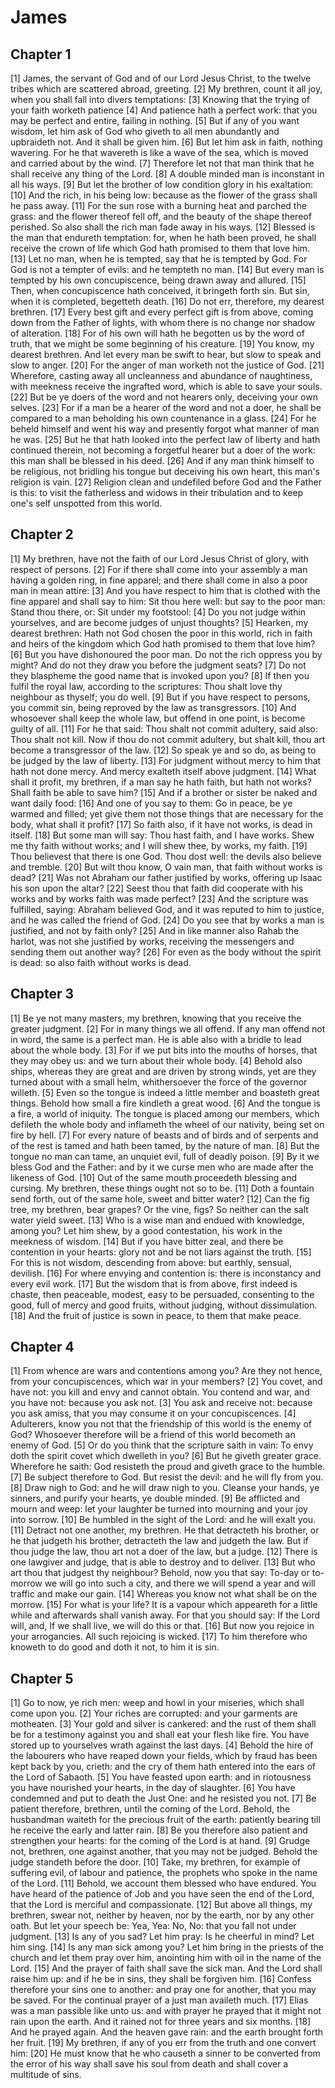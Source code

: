 # James

## Chapter 1 <!-- scripture:1 -->

[1] James, the servant of God and of our Lord Jesus Christ, to the twelve tribes which are scattered abroad, greeting.
[2] My brethren, count it all joy, when you shall fall into divers temptations:
[3] Knowing that the trying of your faith worketh patience
[4] And patience hath a perfect work: that you may be perfect and entire, failing in nothing.
[5] But if any of you want wisdom, let him ask of God who giveth to all men abundantly and upbraideth not. And it shall be given him.
[6] But let him ask in faith, nothing wavering. For he that wavereth is like a wave of the sea, which is moved and carried about by the wind.
[7] Therefore let not that man think that he shall receive any thing of the Lord.
[8] A double minded man is inconstant in all his ways.
[9] But let the brother of low condition glory in his exaltation:
[10] And the rich, in his being low: because as the flower of the grass shall he pass away.
[11] For the sun rose with a burning heat and parched the grass: and the flower thereof fell off, and the beauty of the shape thereof perished. So also shall the rich man fade away in his ways.
[12] Blessed is the man that endureth temptation: for, when he hath been proved, he shall receive the crown of life which God hath promised to them that love him.
[13] Let no man, when he is tempted, say that he is tempted by God. For God is not a tempter of evils: and he tempteth no man.
[14] But every man is tempted by his own concupiscence, being drawn away and allured.
[15] Then, when concupiscence hath conceived, it bringeth forth sin. But sin, when it is completed, begetteth death.
[16] Do not err, therefore, my dearest brethren.
[17] Every best gift and every perfect gift is from above, coming down from the Father of lights, with whom there is no change nor shadow of alteration.
[18] For of his own will hath he begotten us by the word of truth, that we might be some beginning of his creature.
[19] You know, my dearest brethren. And let every man be swift to hear, but slow to speak and slow to anger.
[20] For the anger of man worketh not the justice of God.
[21] Wherefore, casting away all uncleanness and abundance of naughtiness, with meekness receive the ingrafted word, which is able to save your souls.
[22] But be ye doers of the word and not hearers only, deceiving your own selves.
[23] For if a man be a hearer of the word and not a doer, he shall be compared to a man beholding his own countenance in a glass.
[24] For he beheld himself and went his way and presently forgot what manner of man he was.
[25] But he that hath looked into the perfect law of liberty and hath continued therein, not becoming a forgetful hearer but a doer of the work: this man shall be blessed in his deed.
[26] And if any man think himself to be religious, not bridling his tongue but deceiving his own heart, this man's religion is vain.
[27] Religion clean and undefiled before God and the Father is this: to visit the fatherless and widows in their tribulation and to keep one's self unspotted from this world.

## Chapter 2 <!-- scripture:2 -->

[1] My brethren, have not the faith of our Lord Jesus Christ of glory, with respect of persons.
[2] For if there shall come into your assembly a man having a golden ring, in fine apparel; and there shall come in also a poor man in mean attire:
[3] And you have respect to him that is clothed with the fine apparel and shall say to him: Sit thou here well: but say to the poor man: Stand thou there, or: Sit under my footstool:
[4] Do you not judge within yourselves, and are become judges of unjust thoughts?
[5] Hearken, my dearest brethren: Hath not God chosen the poor in this world, rich in faith and heirs of the kingdom which God hath promised to them that love him?
[6] But you have dishonoured the poor man. Do not the rich oppress you by might? And do not they draw you before the judgment seats?
[7] Do not they blaspheme the good name that is invoked upon you?
[8] If then you fulfil the royal law, according to the scriptures: Thou shalt love thy neighbour as thyself; you do well.
[9] But if you have respect to persons, you commit sin, being reproved by the law as transgressors.
[10] And whosoever shall keep the whole law, but offend in one point, is become guilty of all.
[11] For he that said: Thou shalt not commit adultery, said also: Thou shalt not kill. Now if thou do not commit adultery, but shalt kill, thou art become a transgressor of the law.
[12] So speak ye and so do, as being to be judged by the law of liberty.
[13] For judgment without mercy to him that hath not done mercy. And mercy exalteth itself above judgment.
[14] What shall it profit, my brethren, if a man say he hath faith, but hath not works? Shall faith be able to save him?
[15] And if a brother or sister be naked and want daily food:
[16] And one of you say to them: Go in peace, be ye warmed and filled; yet give them not those things that are necessary for the body, what shall it profit?
[17] So faith also, if it have not works, is dead in itself.
[18] But some man will say: Thou hast faith, and I have works. Shew me thy faith without works; and I will shew thee, by works, my faith.
[19] Thou believest that there is one God. Thou dost well: the devils also believe and tremble.
[20] But wilt thou know, O vain man, that faith without works is dead?
[21] Was not Abraham our father justified by works, offering up Isaac his son upon the altar?
[22] Seest thou that faith did cooperate with his works and by works faith was made perfect?
[23] And the scripture was fulfilled, saying: Abraham believed God, and it was reputed to him to justice, and he was called the friend of God.
[24] Do you see that by works a man is justified, and not by faith only?
[25] And in like manner also Rahab the harlot, was not she justified by works, receiving the messengers and sending them out another way?
[26] For even as the body without the spirit is dead: so also faith without works is dead.

## Chapter 3 <!-- scripture:3 -->

[1] Be ye not many masters, my brethren, knowing that you receive the greater judgment.
[2] For in many things we all offend. If any man offend not in word, the same is a perfect man. He is able also with a bridle to lead about the whole body.
[3] For if we put bits into the mouths of horses, that they may obey us: and we turn about their whole body.
[4] Behold also ships, whereas they are great and are driven by strong winds, yet are they turned about with a small helm, whithersoever the force of the governor willeth.
[5] Even so the tongue is indeed a little member and boasteth great things. Behold how small a fire kindleth a great wood.
[6] And the tongue is a fire, a world of iniquity. The tongue is placed among our members, which defileth the whole body and inflameth the wheel of our nativity, being set on fire by hell.
[7] For every nature of beasts and of birds and of serpents and of the rest is tamed and hath been tamed, by the nature of man.
[8] But the tongue no man can tame, an unquiet evil, full of deadly poison.
[9] By it we bless God and the Father: and by it we curse men who are made after the likeness of God.
[10] Out of the same mouth proceedeth blessing and cursing. My brethren, these things ought not so to be.
[11] Doth a fountain send forth, out of the same hole, sweet and bitter water?
[12] Can the fig tree, my brethren, bear grapes? Or the vine, figs? So neither can the salt water yield sweet.
[13] Who is a wise man and endued with knowledge, among you? Let him shew, by a good contestation, his work in the meekness of wisdom.
[14] But if you have bitter zeal, and there be contention in your hearts: glory not and be not liars against the truth.
[15] For this is not wisdom, descending from above: but earthly, sensual, devilish.
[16] For where envying and contention is: there is inconstancy and every evil work.
[17] But the wisdom that is from above, first indeed is chaste, then peaceable, modest, easy to be persuaded, consenting to the good, full of mercy and good fruits, without judging, without dissimulation.
[18] And the fruit of justice is sown in peace, to them that make peace.

## Chapter 4 <!-- scripture:4 -->

[1] From whence are wars and contentions among you? Are they not hence, from your concupiscences, which war in your members?
[2] You covet, and have not: you kill and envy and cannot obtain. You contend and war, and you have not: because you ask not.
[3] You ask and receive not: because you ask amiss, that you may consume it on your concupiscences.
[4] Adulterers, know you not that the friendship of this world is the enemy of God? Whosoever therefore will be a friend of this world becometh an enemy of God.
[5] Or do you think that the scripture saith in vain: To envy doth the spirit covet which dwelleth in you?
[6] But he giveth greater grace. Wherefore he saith: God resisteth the proud and giveth grace to the humble.
[7] Be subject therefore to God. But resist the devil: and he will fly from you.
[8] Draw nigh to God: and he will draw nigh to you. Cleanse your hands, ye sinners, and purify your hearts, ye double minded.
[9] Be afflicted and mourn and weep: let your laughter be turned into mourning and your joy into sorrow.
[10] Be humbled in the sight of the Lord: and he will exalt you.
[11] Detract not one another, my brethren. He that detracteth his brother, or he that judgeth his brother, detracteth the law and judgeth the law. But if thou judge the law, thou art not a doer of the law, but a judge.
[12] There is one lawgiver and judge, that is able to destroy and to deliver.
[13] But who art thou that judgest thy neighbour? Behold, now you that say: To-day or to-morrow we will go into such a city, and there we will spend a year and will traffic and make our gain.
[14] Whereas you know not what shall be on the morrow.
[15] For what is your life? It is a vapour which appeareth for a little while and afterwards shall vanish away. For that you should say: If the Lord will, and, If we shall live, we will do this or that.
[16] But now you rejoice in your arrogancies. All such rejoicing is wicked.
[17] To him therefore who knoweth to do good and doth it not, to him it is sin.

## Chapter 5 <!-- scripture:5 -->

[1] Go to now, ye rich men: weep and howl in your miseries, which shall come upon you.
[2] Your riches are corrupted: and your garments are motheaten.
[3] Your gold and silver is cankered: and the rust of them shall be for a testimony against you and shall eat your flesh like fire. You have stored up to yourselves wrath against the last days.
[4] Behold the hire of the labourers who have reaped down your fields, which by fraud has been kept back by you, crieth: and the cry of them hath entered into the ears of the Lord of Sabaoth.
[5] You have feasted upon earth: and in riotousness you have nourished your hearts, in the day of slaughter.
[6] You have condemned and put to death the Just One: and he resisted you not.
[7] Be patient therefore, brethren, until the coming of the Lord. Behold, the husbandman waiteth for the precious fruit of the earth: patiently bearing till he receive the early and latter rain.
[8] Be you therefore also patient and strengthen your hearts: for the coming of the Lord is at hand.
[9] Grudge not, brethren, one against another, that you may not be judged. Behold the judge standeth before the door.
[10] Take, my brethren, for example of suffering evil, of labour and patience, the prophets who spoke in the name of the Lord.
[11] Behold, we account them blessed who have endured. You have heard of the patience of Job and you have seen the end of the Lord, that the Lord is merciful and compassionate.
[12] But above all things, my brethren, swear not, neither by heaven, nor by the earth, nor by any other oath. But let your speech be: Yea, Yea: No, No: that you fall not under judgment.
[13] Is any of you sad? Let him pray: Is he cheerful in mind? Let him sing.
[14] Is any man sick among you? Let him bring in the priests of the church and let them pray over him, anointing him with oil in the name of the Lord.
[15] And the prayer of faith shall save the sick man. And the Lord shall raise him up: and if he be in sins, they shall be forgiven him.
[16] Confess therefore your sins one to another: and pray one for another, that you may be saved. For the continual prayer of a just man availeth much.
[17] Elias was a man passible like unto us: and with prayer he prayed that it might not rain upon the earth. And it rained not for three years and six months.
[18] And he prayed again. And the heaven gave rain: and the earth brought forth her fruit.
[19] My brethren, if any of you err from the truth and one convert him:
[20] He must know that he who causeth a sinner to be converted from the error of his way shall save his soul from death and shall cover a multitude of sins.